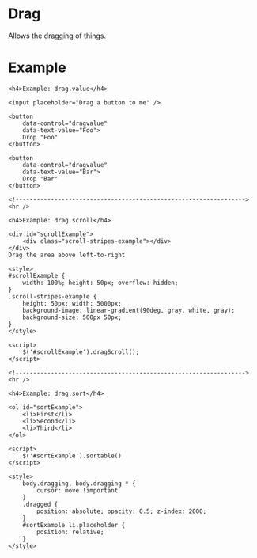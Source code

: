 # Drag

Allows the dragging of things.

# Example

    <h4>Example: drag.value</h4>

    <input placeholder="Drag a button to me" />

    <button
        data-control="dragvalue"
        data-text-value="Foo">
        Drop "Foo"
    </button>

    <button
        data-control="dragvalue"
        data-text-value="Bar">
        Drop "Bar"
    </button>

    <!-----------------------------------------------------------------><hr />

    <h4>Example: drag.scroll</h4>

    <div id="scrollExample">
        <div class="scroll-stripes-example"></div>
    </div>
    Drag the area above left-to-right

    <style>
    #scrollExample {
        width: 100%; height: 50px; overflow: hidden;
    }
    .scroll-stripes-example {
        height: 50px; width: 5000px;
        background-image: linear-gradient(90deg, gray, white, gray);
        background-size: 500px 50px;
    }
    </style>

    <script>
        $('#scrollExample').dragScroll();
    </script>

    <!-----------------------------------------------------------------><hr />

    <h4>Example: drag.sort</h4>

    <ol id="sortExample">
        <li>First</li>
        <li>Second</li>
        <li>Third</li>
    </ol>

    <script>
        $('#sortExample').sortable()
    </script>

    <style>
        body.dragging, body.dragging * {
            cursor: move !important
        }
        .dragged {
            position: absolute; opacity: 0.5; z-index: 2000;
        }
        #sortExample li.placeholder {
            position: relative;
        }
    </style>